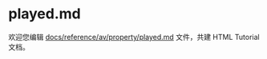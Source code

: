 played.md
===

欢迎您编辑 <a target="__blank" href="https://github.com/jaywcjlove/html-tutorial/blob/master/docs/reference/av/property/played.md">docs/reference/av/property/played.md</a> 文件，共建 HTML Tutorial 文档。